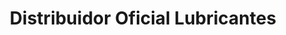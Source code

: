 ---
title: "Distribuidor Oficial Lubricantes"
url: /san-andres/distribuidor-oficial-lubricantes/
shop: piezas de automóviles
---